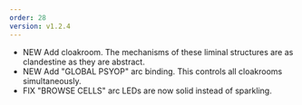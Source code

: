 ```yaml
---
order: 28
version: v1.2.4
---
```

- <span class="badge badge-pill badge-success">NEW</span> Add cloakroom. The mechanisms of these liminal structures are as clandestine as they are abstract.
- <span class="badge badge-pill badge-success">NEW</span> Add "GLOBAL PSYOP" arc binding. This controls all cloakrooms simultaneously.
- <span class="badge badge-pill badge-primary">FIX</span> "BROWSE CELLS" arc LEDs are now solid instead of sparkling.